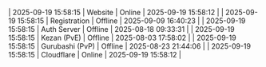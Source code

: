 | 2025-09-19 15:58:15 | Website | Online | 2025-09-19 15:58:12 |
| 2025-09-19 15:58:15 | Registration | Offline | 2025-09-09 16:40:23 |
| 2025-09-19 15:58:15 | Auth Server | Offline | 2025-08-18 09:33:31 |
| 2025-09-19 15:58:15 | Kezan (PvE) | Offline | 2025-08-03 17:58:02 |
| 2025-09-19 15:58:15 | Gurubashi (PvP) | Offline | 2025-08-23 21:44:06 |
| 2025-09-19 15:58:15 | Cloudflare | Online | 2025-09-19 15:58:12 |
